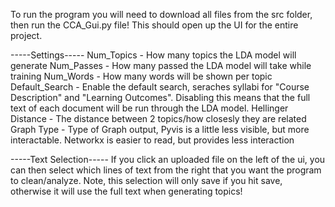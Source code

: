 To run the program you will need to download all files from the src folder, then run the CCA_Gui.py file! This should open up the UI for the entire project.

-----Settings-----
Num_Topics - How many topics the LDA model will generate
Num_Passes - How many passed the LDA model will take while training
Num_Words - How many words will be shown per topic
Default_Search - Enable the default search, seraches syllabi for "Course Description" and "Learning Outcomes". Disabling this means that the full text of each document will be run through the LDA model.
Hellinger Distance - The distance between 2 topics/how closesly they are related
Graph Type - Type of Graph output, Pyvis is a little less visible, but more interactable. Networkx is easier to read, but provides less interaction

-----Text Selection-----
If you click an uploaded file on the left of the ui, you can then select which lines of text from the right that you want the program to clean/analyze. Note, this selection will only save if you hit save, otherwise it will use the full text when generating topics!